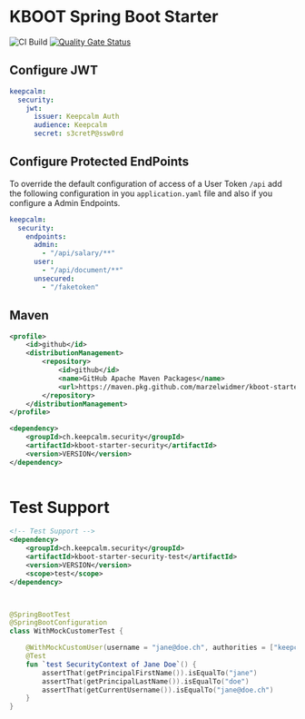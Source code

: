 # KBOOT Spring Boot Starter
![CI Build](https://github.com/marzelwidmer/kboot-starter/workflows/CI%20Build/badge.svg) [![Quality Gate Status](https://sonarcloud.io/api/project_badges/measure?project=kboot-starter&metric=alert_status)](https://sonarcloud.io/dashboard?id=kboot-starter)

## Configure JWT
```yaml
keepcalm:
  security:
    jwt:
      issuer: Keepcalm Auth
      audience: Keepcalm
      secret: s3cretP@ssw0rd
```
## Configure Protected EndPoints
To override the default configuration of access of a User Token `/api` add the following configuration in you `application.yaml` file
and also if you configure a Admin Endpoints.
```yaml
keepcalm:
  security:
    endpoints:
      admin:
        - "/api/salary/**"
      user:
        - "/api/document/**"
      unsecured:
        - "/faketoken"
```

## Maven
```xml
<profile>
    <id>github</id>
    <distributionManagement>
        <repository>
            <id>github</id>
            <name>GitHub Apache Maven Packages</name>
            <url>https://maven.pkg.github.com/marzelwidmer/kboot-starter</url>
        </repository>
    </distributionManagement>
</profile>
```

```xml
<dependency>
	<groupId>ch.keepcalm.security</groupId>
	<artifactId>kboot-starter-security</artifactId>
	<version>VERSION</version>
</dependency>
	
```



# Test Support
```xml
<!-- Test Support -->
<dependency>
	<groupId>ch.keepcalm.security</groupId>
	<artifactId>kboot-starter-security-test</artifactId>
	<version>VERSION</version>
	<scope>test</scope>
</dependency>
```

```kotlin


@SpringBootTest
@SpringBootConfiguration
class WithMockCustomerTest {

	@WithMockCustomUser(username = "jane@doe.ch", authorities = ["keepcalm.user"], firstname = "jane", lastname = "doe")
	@Test
	fun `test SecurityContext of Jane Doe`() {
		assertThat(getPrincipalFirstName()).isEqualTo("jane")
		assertThat(getPrincipalLastName()).isEqualTo("doe")
		assertThat(getCurrentUsername()).isEqualTo("jane@doe.ch")
	}
}


```
